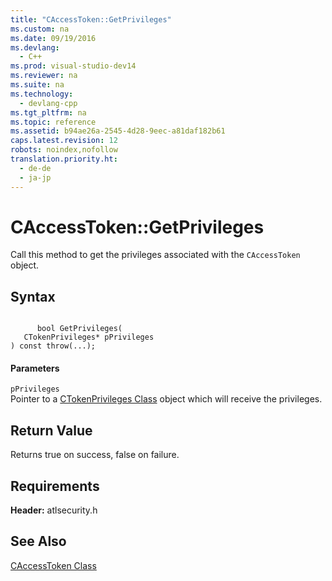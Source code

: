 ```yaml
---
title: "CAccessToken::GetPrivileges"
ms.custom: na
ms.date: 09/19/2016
ms.devlang: 
  - C++
ms.prod: visual-studio-dev14
ms.reviewer: na
ms.suite: na
ms.technology: 
  - devlang-cpp
ms.tgt_pltfrm: na
ms.topic: reference
ms.assetid: b94ae26a-2545-4d28-9eec-a81daf182b61
caps.latest.revision: 12
robots: noindex,nofollow
translation.priority.ht: 
  - de-de
  - ja-jp
---
```

# CAccessToken::GetPrivileges
Call this method to get the privileges associated with the `CAccessToken` object.  
  
## Syntax  
  
```  
  
      bool GetPrivileges(  
   CTokenPrivileges* pPrivileges  
) const throw(...);  
```  
  
#### Parameters  
 `pPrivileges`  
 Pointer to a [CTokenPrivileges Class](../vs140/CTokenPrivileges-Class.md) object which will receive the privileges.  
  
## Return Value  
 Returns true on success, false on failure.  
  
## Requirements  
 **Header:** atlsecurity.h  
  
## See Also  
 [CAccessToken Class](../vs140/CAccessToken-Class.md)